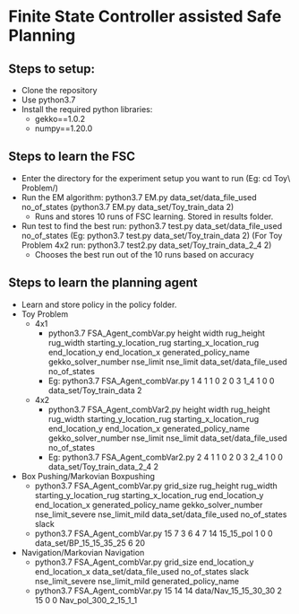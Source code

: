 # Finite State Controller assisted Safe Planning

## Steps to setup:
- Clone the repository
- Use python3.7
- Install the required python libraries:
    - gekko==1.0.2
    - numpy==1.20.0

## Steps to learn the FSC
- Enter the directory for the experiment setup you want to run (Eg: cd Toy\ Problem/)
- Run the EM algorithm: python3.7 EM.py data_set/data_file_used no_of_states (python3.7 EM.py data_set/Toy_train_data 2)
    - Runs and stores 10 runs of FSC learning. Stored in results folder.
- Run test to find the best run:  python3.7 test.py data_set/data_file_used no_of_states (Eg: python3.7 test.py data_set/Toy_train_data 2) (For Toy Problem 4x2 run: python3.7 test2.py data_set/Toy_train_data_2_4 2)
    - Chooses the best run out of the 10 runs based on accuracy

## Steps to learn the planning agent
- Learn and store policy in the policy folder.
- Toy Problem
    - 4x1
        - python3.7 FSA_Agent_combVar.py height width rug_height rug_width starting_y_location_rug starting_x_location_rug end_location_y end_location_x generated_policy_name gekko_solver_number nse_limit nse_limit data_set/data_file_used no_of_states
        - Eg: python3.7 FSA_Agent_combVar.py 1 4 1 1 0 2 0 3 1_4 1 0 0 data_set/Toy_train_data 2
    - 4x2
        - python3.7 FSA_Agent_combVar2.py height width rug_height rug_width starting_y_location_rug starting_x_location_rug end_location_y end_location_x generated_policy_name gekko_solver_number nse_limit nse_limit data_set/data_file_used no_of_states
        - Eg: python3.7 FSA_Agent_combVar2.py 2 4 1 1 0 2 0 3 2_4 1 0 0 data_set/Toy_train_data_2_4 2
- Box Pushing/Markovian Boxpushing
    -  python3.7 FSA_Agent_combVar.py grid_size rug_height rug_width starting_y_location_rug starting_x_location_rug end_location_y end_location_x generated_policy_name gekko_solver_number nse_limit_severe nse_limit_mild data_set/data_file_used no_of_states slack
    - python3.7 FSA_Agent_combVar.py 15 7 3 6 4 7 14 15_15_pol 1 0 0 data_set/BP_15_15_35_25 6 20
- Navigation/Markovian Navigation
    - python3.7 FSA_Agent_combVar.py grid_size end_location_y end_location_x data_set/data_file_used no_of_states slack nse_limit_severe nse_limit_mild generated_policy_name
    - python3.7 FSA_Agent_combVar.py 15 14 14 data/Nav_15_15_30_30 2 15 0 0 Nav_pol_300_2_15_1_1